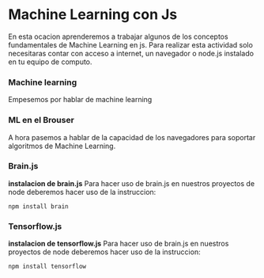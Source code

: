 # Machine Learning con Js
En esta ocacion aprenderemos a trabajar algunos de los conceptos fundamentales de Machine Learning en js. Para realizar esta actividad solo necesitaras contar con acceso a internet, un navegador o node.js instalado en tu equipo de computo.

### Machine learning
Empesemos por hablar de machine learning

### ML en el Brouser
A hora pasemos a hablar de la capacidad de los navegadores para soportar algoritmos de Machine Learning.

### Brain.js
**instalacion de brain.js**
Para hacer uso de brain.js en nuestros proyectos de node deberemos hacer uso de la instruccion:
```
npm install brain
```

### Tensorflow.js
**instalacion de tensorflow.js**
Para hacer uso de brain.js en nuestros proyectos de node deberemos hacer uso de la instruccion:
```
npm install tensorflow
```
